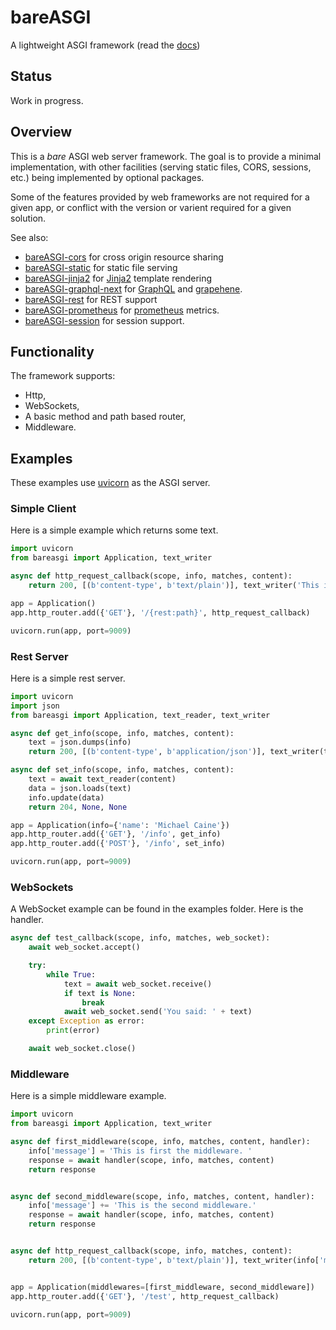 # bareASGI

A lightweight ASGI framework (read the [docs](https://rob-blackbourn.github.io/bareASGI/))

## Status

Work in progress.

## Overview

This is a _bare_ ASGI web server framework. The goal is to provide
a minimal implementation, with other facilities (serving static files, CORS, sessions, etc.)
being implemented by optional packages.

Some of the features provided by web frameworks are not required for a given app, or conflict with the
version or varient required for a given solution. 

See also:
* [bareASGI-cors](https://github.com/rob-blackbourn/bareASGI-cors) for cross origin resource sharing
* [bareASGI-static](https://github.com/rob-blackbourn/bareASGI-static) for static file serving
* [bareASGI-jinja2](https://github.com/rob-blackbourn/bareASGI-jinja2) for [Jinja2](https://github.com/pallets/jinja) template rendering
* [bareASGI-graphql-next](https://github.com/rob-blackbourn/bareASGI-graphql-next) for [GraphQL](https://github.com/graphql-python/graphql-core) and [grapehene](https://github.com/graphql-python/graphene).
* [bareASGI-rest](https://github.com/rob-blackbourn/bareASGI-rest) for REST support
* [bareASGI-prometheus](https://github.com/rob-blackbourn/bareASGI-prometheus) for [prometheus](https://prometheus.io/) metrics.
* [bareASGI-session](https://github.com/rob-blackbourn/bareASGI-session) for session support.

## Functionality

The framework supports:
* Http,
* WebSockets,
* A basic method and path based router,
* Middleware. 

## Examples

These examples use [uvicorn](https://www.uvicorn.org/) as the ASGI server.

### Simple Client

Here is a simple example which returns some text.

```python
import uvicorn
from bareasgi import Application, text_writer

async def http_request_callback(scope, info, matches, content):
    return 200, [(b'content-type', b'text/plain')], text_writer('This is not a test')

app = Application()
app.http_router.add({'GET'}, '/{rest:path}', http_request_callback)

uvicorn.run(app, port=9009)
```

### Rest Server

Here is a simple rest server.

```python
import uvicorn
import json
from bareasgi import Application, text_reader, text_writer

async def get_info(scope, info, matches, content):
    text = json.dumps(info)
    return 200, [(b'content-type', b'application/json')], text_writer(text)

async def set_info(scope, info, matches, content):
    text = await text_reader(content)
    data = json.loads(text)
    info.update(data)
    return 204, None, None

app = Application(info={'name': 'Michael Caine'})
app.http_router.add({'GET'}, '/info', get_info)
app.http_router.add({'POST'}, '/info', set_info)

uvicorn.run(app, port=9009)
```

### WebSockets

A WebSocket example can be found in the examples folder. Here is the handler.

```python
async def test_callback(scope, info, matches, web_socket):
    await web_socket.accept()

    try:
        while True:
            text = await web_socket.receive()
            if text is None:
                break
            await web_socket.send('You said: ' + text)
    except Exception as error:
        print(error)

    await web_socket.close()
```

### Middleware

Here is a simple middleware example.

```python
import uvicorn
from bareasgi import Application, text_writer

async def first_middleware(scope, info, matches, content, handler):
    info['message'] = 'This is first the middleware. '
    response = await handler(scope, info, matches, content)
    return response


async def second_middleware(scope, info, matches, content, handler):
    info['message'] += 'This is the second middleware.'
    response = await handler(scope, info, matches, content)
    return response


async def http_request_callback(scope, info, matches, content):
    return 200, [(b'content-type', b'text/plain')], text_writer(info['message'])


app = Application(middlewares=[first_middleware, second_middleware])
app.http_router.add({'GET'}, '/test', http_request_callback)

uvicorn.run(app, port=9009)
```
